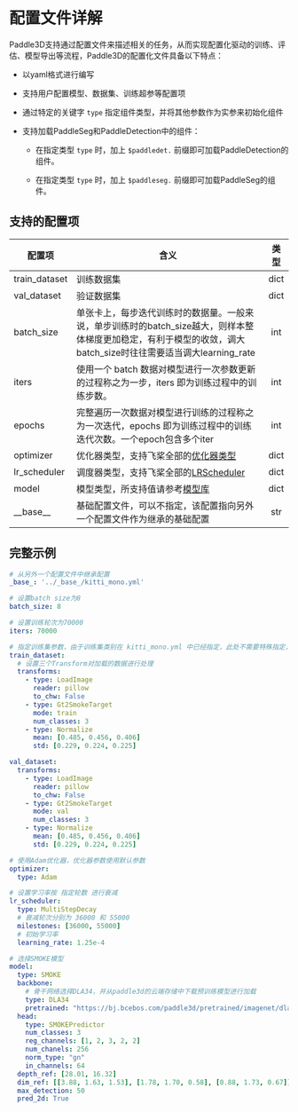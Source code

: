 # 配置文件详解

Paddle3D支持通过配置文件来描述相关的任务，从而实现配置化驱动的训练、评估、模型导出等流程，Paddle3D的配置化文件具备以下特点：

* 以yaml格式进行编写

* 支持用户配置模型、数据集、训练超参等配置项

* 通过特定的关键字 `type` 指定组件类型，并将其他参数作为实参来初始化组件

* 支持加载PaddleSeg和PaddleDetection中的组件：

  * 在指定类型 `type` 时，加上 `$paddledet.` 前缀即可加载PaddleDetection的组件。

  * 在指定类型 `type` 时，加上 `$paddleseg.` 前缀即可加载PaddleSeg的组件。

## 支持的配置项

| 配置项 | 含义 | 类型 |
| ----- | ---- | :-----: |
|train_dataset |训练数据集 | dict |
|val_dataset |验证数据集 | dict  |
|batch_size|单张卡上，每步迭代训练时的数据量。一般来说，单步训练时的batch_size越大，则样本整体梯度更加稳定，有利于模型的收敛，调大batch_size时往往需要适当调大learning_rate | int |
|iters| 使用一个 batch 数据对模型进行一次参数更新的过程称之为一步，iters 即为训练过程中的训练步数。 | int|
|epochs| 完整遍历一次数据对模型进行训练的过程称之为一次迭代，epochs 即为训练过程中的训练迭代次数。一个epoch包含多个iter | int|
|optimizer|优化器类型，支持飞桨全部的[优化器类型](https://www.paddlepaddle.org.cn/documentation/docs/zh/api/paddle/optimizer/Overview_cn.html#paddle-optimizer) | dict|
|lr_scheduler|调度器类型，支持飞桨全部的[LRScheduler](https://www.paddlepaddle.org.cn/documentation/docs/zh/api/paddle/optimizer/lr/LRScheduler_cn.html) |dict|
|model| 模型类型，所支持值请参考[模型库](./apis/models/)|dict|
|\_\_base\_\_| 基础配置文件，可以不指定，该配置指向另外一个配置文件作为继承的基础配置|str|

## 完整示例

```yaml
# 从另外一个配置文件中继承配置
_base_: '../_base_/kitti_mono.yml'

# 设置batch size为8
batch_size: 8

# 设置训练轮次为70000
iters: 70000

# 指定训练集参数，由于训练集类别在 kitti_mono.yml 中已经指定，此处不需要特殊指定，直接继承
train_dataset:
  # 设置三个Transform对加载的数据进行处理
  transforms:
    - type: LoadImage
      reader: pillow
      to_chw: False
    - type: Gt2SmokeTarget
      mode: train
      num_classes: 3
    - type: Normalize
      mean: [0.485, 0.456, 0.406]
      std: [0.229, 0.224, 0.225]

val_dataset:
  transforms:
    - type: LoadImage
      reader: pillow
      to_chw: False
    - type: Gt2SmokeTarget
      mode: val
      num_classes: 3
    - type: Normalize
      mean: [0.485, 0.456, 0.406]
      std: [0.229, 0.224, 0.225]

# 使用Adam优化器，优化器参数使用默认参数
optimizer:
  type: Adam

# 设置学习率按 指定轮数 进行衰减
lr_scheduler:
  type: MultiStepDecay
  # 衰减轮次分别为 36000 和 55000
  milestones: [36000, 55000]
  # 初始学习率
  learning_rate: 1.25e-4

# 选择SMOKE模型
model:
  type: SMOKE
  backbone:
    # 骨干网络选择DLA34，并从paddle3d的云端存储中下载预训练模型进行加载
    type: DLA34
    pretrained: "https://bj.bcebos.com/paddle3d/pretrained/imagenet/dla34.pdparams"
  head:
    type: SMOKEPredictor
    num_classes: 3
    reg_channels: [1, 2, 3, 2, 2]
    num_chanels: 256
    norm_type: "gn"
    in_channels: 64
  depth_ref: [28.01, 16.32]
  dim_ref: [[3.88, 1.63, 1.53], [1.78, 1.70, 0.58], [0.88, 1.73, 0.67]]
  max_detection: 50
  pred_2d: True
```
